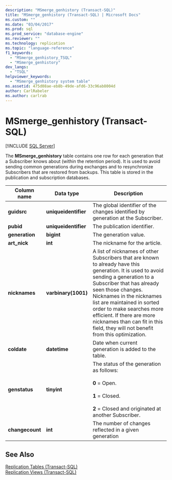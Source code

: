 ```yaml
---
description: "MSmerge_genhistory (Transact-SQL)"
title: "MSmerge_genhistory (Transact-SQL) | Microsoft Docs"
ms.custom: ""
ms.date: "03/04/2017"
ms.prod: sql
ms.prod_service: "database-engine"
ms.reviewer: ""
ms.technology: replication
ms.topic: "language-reference"
f1_keywords: 
  - "MSmerge_genhistory_TSQL"
  - "MSmerge_genhistory"
dev_langs: 
  - "TSQL"
helpviewer_keywords: 
  - "MSmerge_genhistory system table"
ms.assetid: 475d08ae-eb8b-49de-afd6-33c96ab8004d
author: CarlRabeler
ms.author: carlrab
---
```

# MSmerge_genhistory (Transact-SQL)
[!INCLUDE [SQL Server](../../includes/applies-to-version/sqlserver.md)]

  The **MSmerge_genhistory** table contains one row for each generation that a Subscriber knows about (within the retention period). It is used to avoid sending common generations during exchanges and to resynchronize Subscribers that are restored from backups. This table is stored in the publication and subscription databases.  
  
|Column name|Data type|Description|  
|-----------------|---------------|-----------------|  
|**guidsrc**|**uniqueidentifier**|The global identifier of the changes identified by generation at the Subscriber.|  
|**pubid**|**uniqueidentifier**|The publication identifier.|  
|**generation**|**bigint**|The generation value.|  
|**art_nick**|**int**|The nickname for the article.|  
|**nicknames**|**varbinary(1001)**|A list of nicknames of other Subscribers that are known to already have this generation. It is used to avoid sending a generation to a Subscriber that has already seen those changes. Nicknames in the nicknames list are maintained in sorted order to make searches more efficient. If there are more nicknames than can fit in this field, they will not benefit from this optimization.|  
|**coldate**|**datetime**|Date when current generation is added to the table.|  
|**genstatus**|**tinyint**|The status of the generation as follows:<br /><br /> **0** = Open.<br /><br /> **1** = Closed.<br /><br /> **2** = Closed and originated at another Subscriber.|  
|**changecount**|**int**|The number of changes reflected in a given generation|  
  
## See Also  
 [Replication Tables &#40;Transact-SQL&#41;](../../relational-databases/system-tables/replication-tables-transact-sql.md)   
 [Replication Views &#40;Transact-SQL&#41;](../../relational-databases/system-views/replication-views-transact-sql.md)  
  
  
